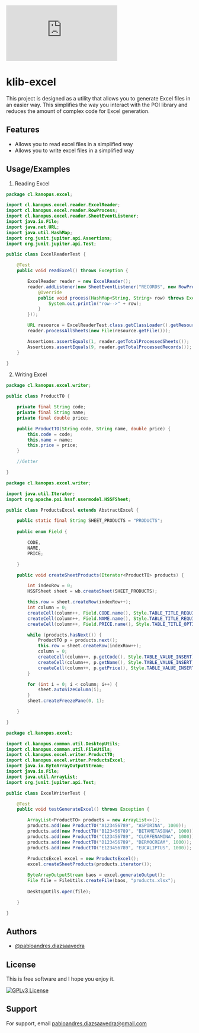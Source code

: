
![Logo](https://www.kanopus.cl/admin/javax.faces.resource/images/logo-gray.png.xhtml?ln=paradise-layout)


# klib-excel

This project is designed as a utility that allows you to generate Excel files in an easier way.
This simplifies the way you interact with the POI library and reduces the amount of complex code for Excel generation.

## Features
- Allows you to read excel files in a simplified way
- Allows you to write excel files in a simplified way 

## Usage/Examples

1. Reading Excel
```java
package cl.kanopus.excel;

import cl.kanopus.excel.reader.ExcelReader;
import cl.kanopus.excel.reader.RowProcess;
import cl.kanopus.excel.reader.SheetEventListener;
import java.io.File;
import java.net.URL;
import java.util.HashMap;
import org.junit.jupiter.api.Assertions;
import org.junit.jupiter.api.Test;

public class ExcelReaderTest {

    @Test
    public void readExcel() throws Exception {

        ExcelReader reader = new ExcelReader();
        reader.addListener(new SheetEventListener("RECORDS", new RowProcess() {
            @Override
            public void process(HashMap<String, String> row) throws Exception {
                System.out.println("row-->" + row);
            }
        }));

        URL resource = ExcelReaderTest.class.getClassLoader().getResource("test_reader.xls");
        reader.processAllSheets(new File(resource.getFile()));

        Assertions.assertEquals(1, reader.getTotalProcessedSheets());
        Assertions.assertEquals(9, reader.getTotalProcessedRecords());
    }

}

```

2. Writing Excel
```java
package cl.kanopus.excel.writer;

public class ProductTO {

    private final String code;
    private final String name;
    private final double price;

    public ProductTO(String code, String name, double price) {
        this.code = code;
        this.name = name;
        this.price = price;
    }

    //Getter

}
```

```java
package cl.kanopus.excel.writer;

import java.util.Iterator;
import org.apache.poi.hssf.usermodel.HSSFSheet;

public class ProductsExcel extends AbstractExcel {

    public static final String SHEET_PRODUCTS = "PRODUCTS";
    
    public enum Field {

        CODE,
        NAME,
        PRICE;

    }

    public void createSheetProducts(Iterator<ProductTO> products) {

        int indexRow = 0;
        HSSFSheet sheet = wb.createSheet(SHEET_PRODUCTS);

        this.row = sheet.createRow(indexRow++);
        int column = 0;
        createCell(column++, Field.CODE.name(), Style.TABLE_TITLE_REQUIRED, "This is the title of the CODE field");
        createCell(column++, Field.NAME.name(), Style.TABLE_TITLE_REQUIRED, "This is the title of the NAME field");
        createCell(column++, Field.PRICE.name(), Style.TABLE_TITLE_OPTIONAL, "This is the title of the PRICE field");

        while (products.hasNext()) {
            ProductTO p = products.next();
            this.row = sheet.createRow(indexRow++);
            column = 0;
            createCell(column++, p.getCode(), Style.TABLE_VALUE_INSERT);
            createCell(column++, p.getName(), Style.TABLE_VALUE_INSERT);
            createCell(column++, p.getPrice(), Style.TABLE_VALUE_INSERT);
        }

        for (int i = 0; i < column; i++) {
            sheet.autoSizeColumn(i);
        }
        sheet.createFreezePane(0, 1);

    }

}

```

```java
package cl.kanopus.excel;

import cl.kanopus.common.util.DesktopUtils;
import cl.kanopus.common.util.FileUtils;
import cl.kanopus.excel.writer.ProductTO;
import cl.kanopus.excel.writer.ProductsExcel;
import java.io.ByteArrayOutputStream;
import java.io.File;
import java.util.ArrayList;
import org.junit.jupiter.api.Test;

public class ExcelWriterTest {

    @Test
    public void testGenerateExcel() throws Exception {

        ArrayList<ProductTO> products = new ArrayList<>();
        products.add(new ProductTO("A123456789", "ASPIRINA", 1000));
        products.add(new ProductTO("B123456789", "BETAMETASONA", 1000));
        products.add(new ProductTO("C123456789", "CLORFENAMINA", 1000));
        products.add(new ProductTO("D123456789", "DERMOCREAM", 1000));
        products.add(new ProductTO("E123456789", "EUCALIPTUS", 1000));
        
        ProductsExcel excel = new ProductsExcel();
        excel.createSheetProducts(products.iterator());

        ByteArrayOutputStream baos = excel.generateOutput();
        File file = FileUtils.createFile(baos, "products.xlsx");
 
        DesktopUtils.open(file);

    }

}
```

## Authors

- [@pabloandres.diazsaavedra](https://www.linkedin.com/in/pablo-diaz-saavedra-4b7b0522/)


## License

This is free software and I hope you enjoy it.

[![GPLv3 License](https://img.shields.io/badge/License-GPL%20v3-yellow.svg)](https://opensource.org/licenses/)





## Support

For support, email pabloandres.diazsaavedra@gmail.com

